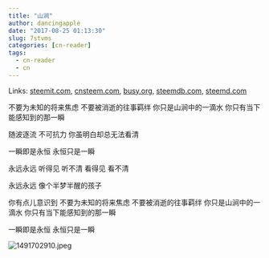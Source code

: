 ```yaml
---
title: "山涧"
author: dancingapple
date: "2017-08-25 01:13:30"
slug: 7stvms
categories: [cn-reader]
tags: 
  - cn-reader
  - cn
---
```


Links: [steemit.com](https://steemit.com/cn-reader/@dancingapple/7stvms), [cnsteem.com](https://cnsteem.com/cn-reader/@dancingapple/7stvms), [busy.org](https://busy.org/cn-reader/@dancingapple/7stvms), [steemdb.com](https://steemdb.com/cn-reader/@dancingapple/7stvms), [steemd.com](https://steemd.com/cn-reader/@dancingapple/7stvms)

不要为未知的将来焦虑
不要被消逝的往事羁绊
你只是山涧中的一滴水
你只有当下能感知到的那一瞬

随波逐流
不可抗力
你虽明白却总无法看清

一瞬即是永恒
永恒只是一瞬

永远永远
听得见
听不清
看得见
看不清

永远永远
像个半梦半醒的孩子

你有点儿意识到
不要为未知的将来焦虑
不要被消逝的往事羁绊
你只是山涧中的一滴水
你只有当下能感知到的那一瞬

一瞬即是永恒
永恒只是一瞬

![1491702910.jpeg](https://steemitimages.com/DQmaLt8bozCrvzqeqJVKrtMMTpv9vDNjkgSa2VwCTzsuYpP/1491702910.jpeg)
